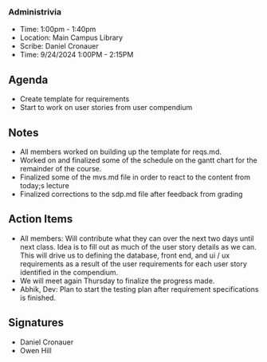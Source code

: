 ### Administrivia
- Time: 1:00pm - 1:40pm
- Location: Main Campus Library
- Scribe: Daniel Cronauer
- Time: 9/24/2024 1:00PM - 2:15PM
## Agenda
- Create template for requirements
- Start to work on user stories from user compendium

## Notes
- All members worked on building up the template for reqs.md. 
- Worked on and finalized some of the schedule on the gantt chart for the remainder of the course.
- Finalized some of the mvs.md file in order to react to the content from today;s lecture
- Finalized corrections to the sdp.md file after feedback from grading

## Action Items
- All members: Will contribute what they can over the next two days until next class. Idea is to fill out as much of the user story details as we can. This will drive us to defining the database, front end, and ui / ux requirements as a result of the user requirements for each user story identified in the compendium. 
- We will meet again Thursday to finalize the progress made.
- Abhik, Dev: Plan to start the testing plan after requirement specifications is finished. 
## Signatures
- Daniel Cronauer
- Owen Hill

